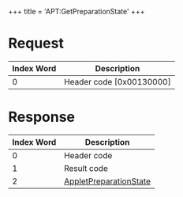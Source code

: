 +++
title = 'APT:GetPreparationState'
+++

# Request

| Index Word | Description                |
|------------|----------------------------|
| 0          | Header code \[0x00130000\] |

# Response

| Index Word | Description                                                                     |
|------------|---------------------------------------------------------------------------------|
| 0          | Header code                                                                     |
| 1          | Result code                                                                     |
| 2          | [AppletPreparationState](NS_and_APT_Services#AppletPreparationState "wikilink") |